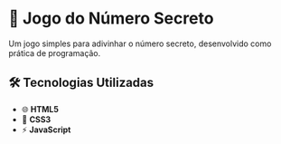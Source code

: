 # 🎯 Jogo do Número Secreto

Um jogo simples para adivinhar o número secreto, desenvolvido como prática de programação.

## 🛠 Tecnologias Utilizadas

- 🌐 **HTML5**
- 🎨 **CSS3**
- ⚡ **JavaScript**
